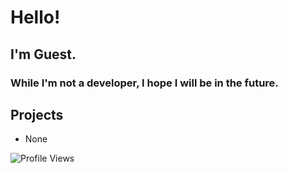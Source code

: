 # Hello!
## I'm Guest.
### While I'm not a developer, I hope I will be in the future.
## Projects
- None
<img src="https://komarev.com/ghpvc/?username=upseguest" alt="Profile Views" />
